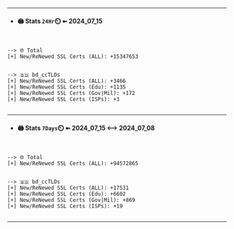

---
- #### 🖨️ **Stats** `24Hr`⏲️ ➼ 2024_07_15
```console


--> 🌐 Total
[+] New/ReNewed SSL Certs (ALL): +15347653


--> 🇧🇩 bd_ccTLDs
[+] New/ReNewed SSL Certs (ALL): +3466
[+] New/ReNewed SSL Certs (Edu): +1135
[+] New/ReNewed SSL Certs (Gov|Mil): +172
[+] New/ReNewed SSL Certs (ISPs): +3


```

---
- #### 🖨️ **Stats** `7Days`⏲️ ➼ 2024_07_15 <--> 2024_07_08
```console


--> 🌐 Total
[+] New/ReNewed SSL Certs (ALL): +94572865


--> 🇧🇩 bd_ccTLDs
[+] New/ReNewed SSL Certs (ALL): +17531
[+] New/ReNewed SSL Certs (Edu): +6602
[+] New/ReNewed SSL Certs (Gov|Mil): +869
[+] New/ReNewed SSL Certs (ISPs): +19


```

---

